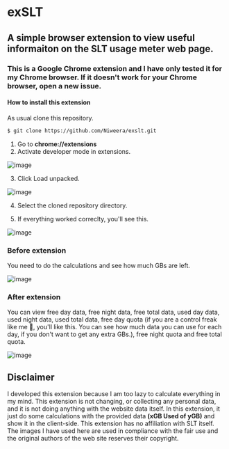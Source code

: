 # exSLT

## A simple browser extension to view useful informaiton on the SLT usage meter web page.

### This is a Google Chrome extension and I have only tested it for my Chrome browser. If it doesn't work for your Chrome browser, open a new issue.

#### How to install this extension

As usual clone this repository.

```bash
$ git clone https://github.com/Niweera/exslt.git
```

1. Go to **chrome://extensions**
2. Activate developer mode in extensions.

![image](https://cdn.discordapp.com/attachments/696241860582309911/735128547340976199/unknown.png)

3. Click Load unpacked.

![image](https://cdn.discordapp.com/attachments/696241860582309911/735128592480206858/unknown.png)

4. Select the cloned repository directory.

5. If everything worked correclty, you'll see this.

![image](https://cdn.discordapp.com/attachments/696241860582309911/735128697081954304/unknown.png)

### Before extension

You need to do the calculations and see how much GBs are left.

![image](https://i.imgur.com/dqYvbGt.jpg)

### After extension

You can view free day data, free night data, free total data, used day data, used night data, used total data, free day quota (if you are a control freak like me 🤣, you'll like this. You can see how much data you can use for each day, if you don't want to get any extra GBs.), free night quota and free total quota.

![image](https://i.imgur.com/Q6HJM3O.jpg)

## Disclaimer

I developed this extension because I am too lazy to calculate everything in my mind. This extension is not changing, or collecting any personal data, and it is not doing anything with the website data itself. In this extension, it just do some calculations with the provided data **(xGB Used of yGB)** and show it in the client-side. This extension has no affiliation with SLT itself. The images I have used here are used in compliance with the fair use and the original authors of the web site reserves their copyright.
